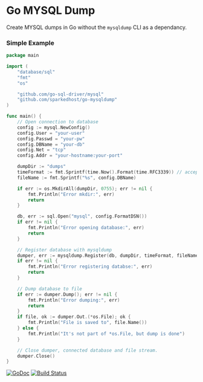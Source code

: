 # Go MYSQL Dump
Create MYSQL dumps in Go without the `mysqldump` CLI as a dependancy.

### Simple Example
```go
package main

import (
	"database/sql"
	"fmt"
	"os"

	"github.com/go-sql-driver/mysql"
	"github.com/sparkedhost/go-mysqldump"
)

func main() {
	// Open connection to database
	config := mysql.NewConfig()
	config.User = "your-user"
	config.Passwd = "your-pw"
	config.DBName = "your-db"
	config.Net = "tcp"
	config.Addr = "your-hostname:your-port"

	dumpDir := "dumps"
	timeFormat := fmt.Sprintf(time.Now().Format(time.RFC3339)) // accepts time layout string and add .sql at the end of file
	fileName := fmt.Sprintf("%s", config.DBName)

	if err := os.MkdirAll(dumpDir, 0755); err != nil {
		fmt.Println("Error mkdir:", err)
		return
	}

	db, err := sql.Open("mysql", config.FormatDSN())
	if err != nil {
		fmt.Println("Error opening database:", err)
		return
	}

	// Register database with mysqldump
	dumper, err := mysqldump.Register(db, dumpDir, timeFormat, fileName)
	if err != nil {
		fmt.Println("Error registering databse:", err)
		return
	}

	// Dump database to file
	if err := dumper.Dump(); err != nil {
		fmt.Println("Error dumping:", err)
		return
	}
	if file, ok := dumper.Out.(*os.File); ok {
		fmt.Println("File is saved to", file.Name())
	} else {
		fmt.Println("It's not part of *os.File, but dump is done")
	}

	// Close dumper, connected database and file stream.
	dumper.Close()
}
```

[![GoDoc](https://godoc.org/github.com/jamf/go-mysqldump?status.svg)](https://godoc.org/github.com/jamf/go-mysqldump)
[![Build Status](https://travis-ci.org/jamf/go-mysqldump.svg?branch=master)](https://travis-ci.org/jamf/go-mysqldump)
